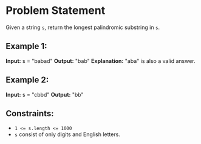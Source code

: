 # Problem Statement

Given a string `s`, return the longest palindromic substring in `s`.

## Example 1:

**Input:** s = "babad"
**Output:** "bab"
**Explanation:** "aba" is also a valid answer.

## Example 2:

**Input:** s = "cbbd"
**Output:** "bb"

## Constraints:

- `1 <= s.length <= 1000`
- `s` consist of only digits and English letters.